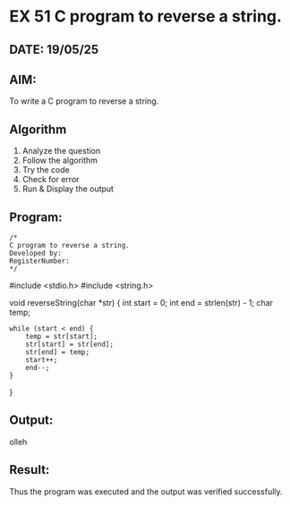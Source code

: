 # EX 51 C program to reverse a string.
## DATE: 19/05/25
## AIM:
To write a C program to reverse a string.

## Algorithm
1. Analyze the question
2. Follow the algorithm
3. Try the code
4. Check for error
5. Run & Display the output
## Program:
```
/*
C program to reverse a string.
Developed by: 
RegisterNumber:  
*/
```
#include <stdio.h>
#include <string.h>

void reverseString(char *str) {
    int start = 0;
    int end = strlen(str) - 1;
    char temp;

    while (start < end) {
        temp = str[start];
        str[start] = str[end];
        str[end] = temp;
        start++;
        end--;
    }
}
## Output:
olleh


## Result:
Thus the program was executed and the output was verified successfully.
